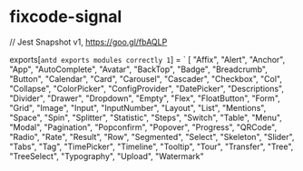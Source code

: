 # fixcode-signal

// Jest Snapshot v1, https://goo.gl/fbAQLP

exports[`antd exports modules correctly 1`] = `
[
  "Affix",
  "Alert",
  "Anchor",
  "App",
  "AutoComplete",
  "Avatar",
  "BackTop",
  "Badge",
  "Breadcrumb",
  "Button",
  "Calendar",
  "Card",
  "Carousel",
  "Cascader",
  "Checkbox",
  "Col",
  "Collapse",
  "ColorPicker",
  "ConfigProvider",
  "DatePicker",
  "Descriptions",
  "Divider",
  "Drawer",
  "Dropdown",
  "Empty",
  "Flex",
  "FloatButton",
  "Form",
  "Grid",
  "Image",
  "Input",
  "InputNumber",
  "Layout",
  "List",
  "Mentions",
  "Space",
  "Spin",
  "Splitter",
  "Statistic",
  "Steps",
  "Switch",
  "Table",
  "Menu",
  "Modal",
  "Pagination",
  "Popconfirm",
  "Popover",
  "Progress",
  "QRCode",
  "Radio",
  "Rate",
  "Result",
  "Row",
  "Segmented",
  "Select",
  "Skeleton",
  "Slider",
  "Tabs",
  "Tag",
  "TimePicker",
  "Timeline",
  "Tooltip",
  "Tour",
  "Transfer",
  "Tree",
  "TreeSelect",
  "Typography",
  "Upload",
  "Watermark"
